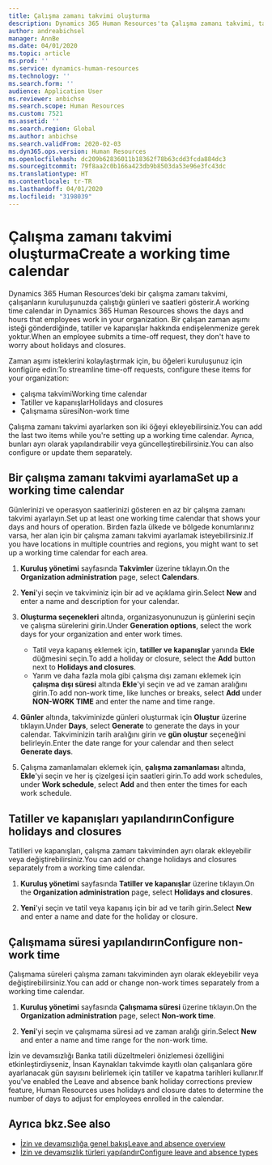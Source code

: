 ```yaml
---
title: Çalışma zamanı takvimi oluşturma
description: Dynamics 365 Human Resources'ta Çalışma zamanı takvimi, tatiller ve çalışma dışı zamanları tanımlayın .
author: andreabichsel
manager: AnnBe
ms.date: 04/01/2020
ms.topic: article
ms.prod: ''
ms.service: dynamics-human-resources
ms.technology: ''
ms.search.form: ''
audience: Application User
ms.reviewer: anbichse
ms.search.scope: Human Resources
ms.custom: 7521
ms.assetid: ''
ms.search.region: Global
ms.author: anbichse
ms.search.validFrom: 2020-02-03
ms.dyn365.ops.version: Human Resources
ms.openlocfilehash: dc209b62836011b18362f78b63cdd3fcda884dc3
ms.sourcegitcommit: 79f8aa2c0b166a423db9b8503da53e96e3fc43dc
ms.translationtype: HT
ms.contentlocale: tr-TR
ms.lasthandoff: 04/01/2020
ms.locfileid: "3198039"
---
```

# <a name="create-a-working-time-calendar"></a><span data-ttu-id="b7b14-103">Çalışma zamanı takvimi oluşturma</span><span class="sxs-lookup"><span data-stu-id="b7b14-103">Create a working time calendar</span></span>

<span data-ttu-id="b7b14-104">Dynamics 365 Human Resources'deki bir çalışma zamanı takvimi, çalışanların kuruluşunuzda çalıştığı günleri ve saatleri gösterir.</span><span class="sxs-lookup"><span data-stu-id="b7b14-104">A working time calendar in Dynamics 365 Human Resources shows the days and hours that employees work in your organization.</span></span> <span data-ttu-id="b7b14-105">Bir çalışan zaman aşımı isteği gönderdiğinde, tatiller ve kapanışlar hakkında endişelenmenize gerek yoktur.</span><span class="sxs-lookup"><span data-stu-id="b7b14-105">When an employee submits a time-off request, they don't have to worry about holidays and closures.</span></span>

<span data-ttu-id="b7b14-106">Zaman aşımı isteklerini kolaylaştırmak için, bu öğeleri kuruluşunuz için konfigüre edin:</span><span class="sxs-lookup"><span data-stu-id="b7b14-106">To streamline time-off requests, configure these items for your organization:</span></span>

- <span data-ttu-id="b7b14-107">çalışma takvimi</span><span class="sxs-lookup"><span data-stu-id="b7b14-107">Working time calendar</span></span>
- <span data-ttu-id="b7b14-108">Tatiller ve kapanışlar</span><span class="sxs-lookup"><span data-stu-id="b7b14-108">Holidays and closures</span></span>
- <span data-ttu-id="b7b14-109">Çalışmama süresi</span><span class="sxs-lookup"><span data-stu-id="b7b14-109">Non-work time</span></span>

<span data-ttu-id="b7b14-110">Çalışma zamanı takvimi ayarlarken son iki öğeyi ekleyebilirsiniz.</span><span class="sxs-lookup"><span data-stu-id="b7b14-110">You can add the last two items while you're setting up a working time calendar.</span></span> <span data-ttu-id="b7b14-111">Ayrıca, bunları ayrı olarak yapılandırabilir veya güncelleştirebilirsiniz.</span><span class="sxs-lookup"><span data-stu-id="b7b14-111">You can also configure or update them separately.</span></span>

## <a name="set-up-a-working-time-calendar"></a><span data-ttu-id="b7b14-112">Bir çalışma zamanı takvimi ayarlama</span><span class="sxs-lookup"><span data-stu-id="b7b14-112">Set up a working time calendar</span></span>

<span data-ttu-id="b7b14-113">Günlerinizi ve operasyon saatlerinizi gösteren en az bir çalışma zamanı takvimi ayarlayın.</span><span class="sxs-lookup"><span data-stu-id="b7b14-113">Set up at least one working time calendar that shows your days and hours of operation.</span></span> <span data-ttu-id="b7b14-114">Birden fazla ülkede ve bölgede konumlarınız varsa, her alan için bir çalışma zamanı takvimi ayarlamak isteyebilirsiniz.</span><span class="sxs-lookup"><span data-stu-id="b7b14-114">If you have locations in multiple countries and regions, you might want to set up a working time calendar for each area.</span></span>

1. <span data-ttu-id="b7b14-115">**Kuruluş yönetimi** sayfasında **Takvimler** üzerine tıklayın.</span><span class="sxs-lookup"><span data-stu-id="b7b14-115">On the **Organization administration** page, select **Calendars**.</span></span>

2. <span data-ttu-id="b7b14-116">**Yeni**'yi seçin ve takviminiz için bir ad ve açıklama girin.</span><span class="sxs-lookup"><span data-stu-id="b7b14-116">Select **New** and enter a name and description for your calendar.</span></span>

3. <span data-ttu-id="b7b14-117">**Oluşturma seçenekleri** altında, organizasyonunuzun iş günlerini seçin ve çalışma sürelerini girin.</span><span class="sxs-lookup"><span data-stu-id="b7b14-117">Under **Generation options**, select the work days for your organization and enter work times.</span></span> 
   - <span data-ttu-id="b7b14-118">Tatil veya kapanış eklemek için, **tatiller ve kapanışlar** yanında **Ekle** düğmesini seçin.</span><span class="sxs-lookup"><span data-stu-id="b7b14-118">To add a holiday or closure, select the **Add** button next to **Holidays and closures**.</span></span>
   - <span data-ttu-id="b7b14-119">Yarım ve daha fazla mola gibi çalışma dışı zamanı eklemek için **çalışma dışı süresi** altında **Ekle**'yi seçin ve ad ve zaman aralığını girin.</span><span class="sxs-lookup"><span data-stu-id="b7b14-119">To add non-work time, like lunches or breaks, select **Add** under **NON-WORK TIME** and enter the name and time range.</span></span>

4. <span data-ttu-id="b7b14-120">**Günler** altında, takviminizde günleri oluşturmak için **Oluştur** üzerine tıklayın.</span><span class="sxs-lookup"><span data-stu-id="b7b14-120">Under **Days**, select **Generate** to generate the days in your calendar.</span></span> <span data-ttu-id="b7b14-121">Takviminizin tarih aralığını girin ve **gün oluştur** seçeneğini belirleyin.</span><span class="sxs-lookup"><span data-stu-id="b7b14-121">Enter the date range for your calendar and then select **Generate days**.</span></span>

5. <span data-ttu-id="b7b14-122">Çalışma zamanlamaları eklemek için, **çalışma zamanlaması** altında, **Ekle**'yi seçin ve her iş çizelgesi için saatleri girin.</span><span class="sxs-lookup"><span data-stu-id="b7b14-122">To add work schedules, under **Work schedule**, select **Add** and then enter the times for each work schedule.</span></span>

## <a name="configure-holidays-and-closures"></a><span data-ttu-id="b7b14-123">Tatiller ve kapanışları yapılandırın</span><span class="sxs-lookup"><span data-stu-id="b7b14-123">Configure holidays and closures</span></span>

<span data-ttu-id="b7b14-124">Tatilleri ve kapanışları, çalışma zamanı takviminden ayrı olarak ekleyebilir veya değiştirebilirsiniz.</span><span class="sxs-lookup"><span data-stu-id="b7b14-124">You can add or change holidays and closures separately from a working time calendar.</span></span>

1. <span data-ttu-id="b7b14-125">**Kuruluş yönetimi** sayfasında **Tatiller ve kapanışlar** üzerine tıklayın.</span><span class="sxs-lookup"><span data-stu-id="b7b14-125">On the **Organization administration** page, select **Holidays and closures**.</span></span>

2. <span data-ttu-id="b7b14-126">**Yeni**'yi seçin ve tatil veya kapanış için bir ad ve tarih girin.</span><span class="sxs-lookup"><span data-stu-id="b7b14-126">Select **New** and enter a name and date for the holiday or closure.</span></span>

## <a name="configure-non-work-time"></a><span data-ttu-id="b7b14-127">Çalışmama süresi yapılandırın</span><span class="sxs-lookup"><span data-stu-id="b7b14-127">Configure non-work time</span></span>

<span data-ttu-id="b7b14-128">Çalışmama süreleri çalışma zamanı takviminden ayrı olarak ekleyebilir veya değiştirebilirsiniz.</span><span class="sxs-lookup"><span data-stu-id="b7b14-128">You can add or change non-work times separately from a working time calendar.</span></span>

1. <span data-ttu-id="b7b14-129">**Kuruluş yönetimi** sayfasında **Çalışmama süresi** üzerine tıklayın.</span><span class="sxs-lookup"><span data-stu-id="b7b14-129">On the **Organization administration** page, select **Non-work time**.</span></span>

2. <span data-ttu-id="b7b14-130">**Yeni**'yi seçin ve çalışmama süresi ad ve zaman aralığı girin.</span><span class="sxs-lookup"><span data-stu-id="b7b14-130">Select **New** and enter a name and time range for the non-work time.</span></span>

<span data-ttu-id="b7b14-131">İzin ve devamsızlığı Banka tatili düzeltmeleri önizlemesi özelliğini etkinleştirdiyseniz, İnsan Kaynakları takvimde kayıtlı olan çalışanlara göre ayarlanacak gün sayısını belirlemek için tatiller ve kapatma tarihleri kullanır.</span><span class="sxs-lookup"><span data-stu-id="b7b14-131">If you've enabled the Leave and absence bank holiday corrections preview feature, Human Resources uses holidays and closure dates to determine the number of days to adjust for employees enrolled in the calendar.</span></span>

## <a name="see-also"></a><span data-ttu-id="b7b14-132">Ayrıca bkz.</span><span class="sxs-lookup"><span data-stu-id="b7b14-132">See also</span></span>

- [<span data-ttu-id="b7b14-133">İzin ve devamsızlığa genel bakış</span><span class="sxs-lookup"><span data-stu-id="b7b14-133">Leave and absence overview</span></span>](hr-leave-and-absence-overview.md)
- [<span data-ttu-id="b7b14-134">İzin ve devamsızlık türleri yapılandır</span><span class="sxs-lookup"><span data-stu-id="b7b14-134">Configure leave and absence types</span></span>](hr-leave-and-absence-types.md)
